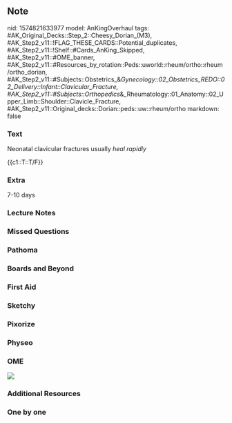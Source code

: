 ## Note
nid: 1574821633977
model: AnKingOverhaul
tags: #AK_Original_Decks::Step_2::Cheesy_Dorian_(M3), #AK_Step2_v11::!FLAG_THESE_CARDS::Potential_duplicates, #AK_Step2_v11::!Shelf::#Cards_AnKing_Skipped, #AK_Step2_v11::#OME_banner, #AK_Step2_v11::#Resources_by_rotation::Peds::uworld::rheum/ortho::rheum/ortho_dorian, #AK_Step2_v11::#Subjects::Obstetrics_&_Gynecology::02_Obstetrics_REDO::02_Delivery::Infant::Clavicular_Fracture, #AK_Step2_v11::#Subjects::Orthopedics_&_Rheumatology::01_Anatomy::02_Upper_Limb::Shoulder::Clavicle_Fracture, #AK_Step2_v11::Original_decks::Dorian::peds::uw::rheum/ortho
markdown: false

### Text
Neonatal clavicular fractures usually <i>heal rapidly</i>
<div>
  {{c1::T::T/F}}
</div>

### Extra
7-10 days

### Lecture Notes


### Missed Questions


### Pathoma


### Boards and Beyond


### First Aid


### Sketchy


### Pixorize


### Physeo


### OME
<div class="ome-widget">
  <a href="https://onlinemeded.org?ref=anki"><img src=
  "_OME_AnkiFlashcards_General_4.png"></a>
</div>

### Additional Resources


### One by one


